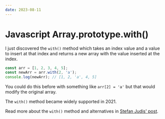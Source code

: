 ```yaml
---
date: 2023-08-11
---
```


# Javascript Array.prototype.with()

I just discovered the `with()` method which takes an index value and a value to insert at that index and returns a new array with the value inserted at the index.

``` javascript
const arr = [1, 2, 3, 4, 5];
const newArr = arr.with(2, 'a');
console.log(newArr); // [1, 2, 'a', 4, 5]
```

You could do this before with something like `arr[2] = 'a'` but that would modify the original array.

The `with()` method became widely supported in 2021.

Read more about the `with()` method and alternatives in [Stefan Judis' post](https://www.stefanjudis.com/snippets/copy-array-and-replace-one-element-at-index-javascript/).

